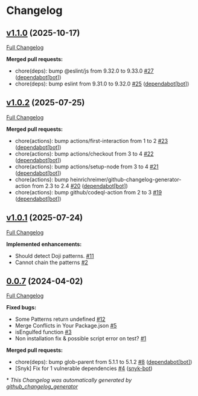 # Changelog

## [v1.1.0](https://github.com/cm45t3r/candlestick/tree/v1.1.0) (2025-10-17)

[Full Changelog](https://github.com/cm45t3r/candlestick/compare/v1.0.2...v1.1.0)

**Merged pull requests:**

- chore\(deps\): bump @eslint/js from 9.32.0 to 9.33.0 [\#27](https://github.com/cm45t3r/candlestick/pull/27) ([dependabot[bot]](https://github.com/apps/dependabot))
- chore\(deps\): bump eslint from 9.31.0 to 9.32.0 [\#25](https://github.com/cm45t3r/candlestick/pull/25) ([dependabot[bot]](https://github.com/apps/dependabot))

## [v1.0.2](https://github.com/cm45t3r/candlestick/tree/v1.0.2) (2025-07-25)

[Full Changelog](https://github.com/cm45t3r/candlestick/compare/v1.0.1...v1.0.2)

**Merged pull requests:**

- chore\(actions\): bump actions/first-interaction from 1 to 2 [\#23](https://github.com/cm45t3r/candlestick/pull/23) ([dependabot[bot]](https://github.com/apps/dependabot))
- chore\(actions\): bump actions/checkout from 3 to 4 [\#22](https://github.com/cm45t3r/candlestick/pull/22) ([dependabot[bot]](https://github.com/apps/dependabot))
- chore\(actions\): bump actions/setup-node from 3 to 4 [\#21](https://github.com/cm45t3r/candlestick/pull/21) ([dependabot[bot]](https://github.com/apps/dependabot))
- chore\(actions\): bump heinrichreimer/github-changelog-generator-action from 2.3 to 2.4 [\#20](https://github.com/cm45t3r/candlestick/pull/20) ([dependabot[bot]](https://github.com/apps/dependabot))
- chore\(actions\): bump github/codeql-action from 2 to 3 [\#19](https://github.com/cm45t3r/candlestick/pull/19) ([dependabot[bot]](https://github.com/apps/dependabot))

## [v1.0.1](https://github.com/cm45t3r/candlestick/tree/v1.0.1) (2025-07-24)

[Full Changelog](https://github.com/cm45t3r/candlestick/compare/0.0.7...v1.0.1)

**Implemented enhancements:**

- Should detect Doji patterns. [\#11](https://github.com/cm45t3r/candlestick/issues/11)
- Cannot chain the patterns [\#2](https://github.com/cm45t3r/candlestick/issues/2)

## [0.0.7](https://github.com/cm45t3r/candlestick/tree/0.0.7) (2024-04-02)

[Full Changelog](https://github.com/cm45t3r/candlestick/compare/a8cff9de972b7541edcd76156d8d3b43c896813b...0.0.7)

**Fixed bugs:**

- Some Patterns return undefined [\#12](https://github.com/cm45t3r/candlestick/issues/12)
- Merge Conflicts in Your Package.json [\#5](https://github.com/cm45t3r/candlestick/issues/5)
- isEngulfed function [\#3](https://github.com/cm45t3r/candlestick/issues/3)
- Non installation fix & possible script error on test? [\#1](https://github.com/cm45t3r/candlestick/issues/1)

**Merged pull requests:**

- chore\(deps\): bump glob-parent from 5.1.1 to 5.1.2 [\#8](https://github.com/cm45t3r/candlestick/pull/8) ([dependabot[bot]](https://github.com/apps/dependabot))
- \[Snyk\] Fix for 1 vulnerable dependencies [\#4](https://github.com/cm45t3r/candlestick/pull/4) ([snyk-bot](https://github.com/snyk-bot))



\* *This Changelog was automatically generated by [github_changelog_generator](https://github.com/github-changelog-generator/github-changelog-generator)*
